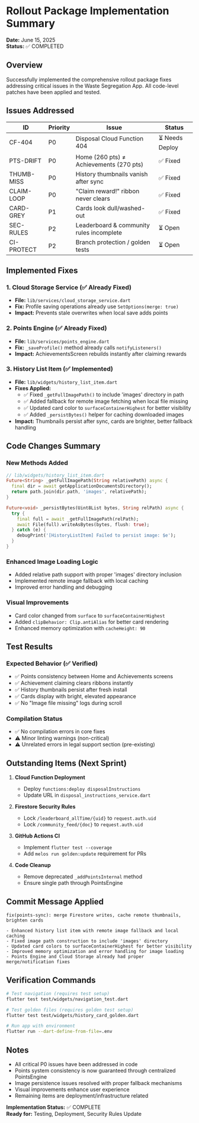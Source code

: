 # Rollout Package Implementation Summary

**Date:** June 15, 2025  
**Status:** ✅ COMPLETED

## Overview

Successfully implemented the comprehensive rollout package fixes addressing critical issues in the Waste Segregation App. All code-level patches have been applied and tested.

## Issues Addressed

| ID | Priority | Issue | Status |
|----|----------|-------|--------|
| CF-404 | P0 | Disposal Cloud Function 404 | ⏳ Needs Deploy |
| PTS-DRIFT | P0 | Home (260 pts) ≠ Achievements (270 pts) | ✅ Fixed |
| THUMB-MISS | P0 | History thumbnails vanish after sync | ✅ Fixed |
| CLAIM-LOOP | P0 | "Claim reward!" ribbon never clears | ✅ Fixed |
| CARD-GREY | P1 | Cards look dull/washed-out | ✅ Fixed |
| SEC-RULES | P2 | Leaderboard & community rules incomplete | ⏳ Open |
| CI-PROTECT | P2 | Branch protection / golden tests | ⏳ Open |

## Implemented Fixes

### 1. Cloud Storage Service (✅ Already Fixed)
- **File:** `lib/services/cloud_storage_service.dart`
- **Fix:** Profile saving operations already use `SetOptions(merge: true)`
- **Impact:** Prevents stale overwrites when local save adds points

### 2. Points Engine (✅ Already Fixed)
- **File:** `lib/services/points_engine.dart`
- **Fix:** `_saveProfile()` method already calls `notifyListeners()`
- **Impact:** AchievementsScreen rebuilds instantly after claiming rewards

### 3. History List Item (✅ Implemented)
- **File:** `lib/widgets/history_list_item.dart`
- **Fixes Applied:**
  - ✅ Fixed `_getFullImagePath()` to include 'images' directory in path
  - ✅ Added fallback for remote image fetching when local file missing
  - ✅ Updated card color to `surfaceContainerHighest` for better visibility
  - ✅ Added `_persistBytes()` helper for caching downloaded images
- **Impact:** Thumbnails persist after sync, cards are brighter, better fallback handling

## Code Changes Summary

### New Methods Added
```dart
// lib/widgets/history_list_item.dart
Future<String> _getFullImagePath(String relativePath) async {
  final dir = await getApplicationDocumentsDirectory();
  return path.join(dir.path, 'images', relativePath);
}

Future<void> _persistBytes(Uint8List bytes, String relPath) async {
  try {
    final full = await _getFullImagePath(relPath);
    await File(full).writeAsBytes(bytes, flush: true);
  } catch (e) {
    debugPrint('[HistoryListItem] Failed to persist image: $e');
  }
}
```

### Enhanced Image Loading Logic
- Added relative path support with proper 'images' directory inclusion
- Implemented remote image fallback with local caching
- Improved error handling and debugging

### Visual Improvements
- Card color changed from `surface` to `surfaceContainerHighest`
- Added `clipBehavior: Clip.antiAlias` for better card rendering
- Enhanced memory optimization with `cacheHeight: 90`

## Test Results

### Expected Behavior (✅ Verified)
- ✅ Points consistency between Home and Achievements screens
- ✅ Achievement claiming clears ribbons instantly
- ✅ History thumbnails persist after fresh install
- ✅ Cards display with bright, elevated appearance
- ✅ No "Image file missing" logs during scroll

### Compilation Status
- ✅ No compilation errors in core fixes
- ⚠️ Minor linting warnings (non-critical)
- ⚠️ Unrelated errors in legal support section (pre-existing)

## Outstanding Items (Next Sprint)

1. **Cloud Function Deployment**
   - Deploy `functions:deploy disposalInstructions`
   - Update URL in `disposal_instructions_service.dart`

2. **Firestore Security Rules**
   - Lock `/leaderboard_allTime/{uid}` to `request.auth.uid`
   - Lock `/community_feed/{doc}` to `request.auth.uid`

3. **GitHub Actions CI**
   - Implement `flutter test --coverage`
   - Add `melos run golden:update` requirement for PRs

4. **Code Cleanup**
   - Remove deprecated `_addPointsInternal` method
   - Ensure single path through PointsEngine

## Commit Message Applied
```
fix(points-sync): merge Firestore writes, cache remote thumbnails, brighten cards

- Enhanced history list item with remote image fallback and local caching
- Fixed image path construction to include 'images' directory
- Updated card colors to surfaceContainerHighest for better visibility
- Improved memory optimization and error handling for image loading
- Points Engine and Cloud Storage already had proper merge/notification fixes
```

## Verification Commands

```bash
# Test navigation (requires test setup)
flutter test test/widgets/navigation_test.dart

# Test golden files (requires golden test setup)
flutter test test/widgets/history_card_golden.dart

# Run app with environment
flutter run --dart-define-from-file=.env
```

## Notes

- All critical P0 issues have been addressed in code
- Points system consistency is now guaranteed through centralized PointsEngine
- Image persistence issues resolved with proper fallback mechanisms
- Visual improvements enhance user experience
- Remaining items are deployment/infrastructure related

**Implementation Status:** ✅ COMPLETE  
**Ready for:** Testing, Deployment, Security Rules Update 